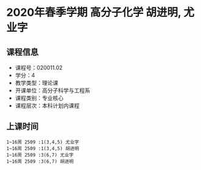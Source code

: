 # 2020年春季学期 高分子化学 胡进明, 尤业字






## 课程信息

- 课程号：020011.02
- 学分：4
- 教学类型：理论课
- 开课单位：高分子科学与工程系
- 课程类别：专业核心
- 课程层次：本科计划内课程

## 上课时间

```
1~16周 2509 :1(3,4,5) 尤业字
1~16周 2509 :1(3,4,5) 胡进明
1~16周 2509 :3(6,7) 尤业字
1~16周 2509 :3(6,7) 胡进明
```

